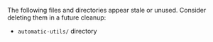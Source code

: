 The following files and directories appear stale or unused. Consider deleting them in a future cleanup:

- `automatic-utils/` directory

